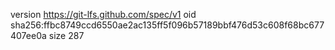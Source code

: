 version https://git-lfs.github.com/spec/v1
oid sha256:ffbc8749ccd6550ae2ac135ff5f096b57189bbf476d53c608f68bc677407ee0a
size 287
